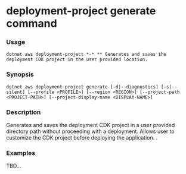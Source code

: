 # deployment-project generate command

### Usage
    dotnet aws deployment-project *-* ** Generates and saves the deployment CDK project in the user provided location.

### Synopsis
    dotnet aws deployment-project generate [-d|--diagnostics] [-s|--silent] [--profile <PROFILE>] [--region <REGION>] [--project-path <PROJECT-PATH>] [--project-display-name <DISPLAY-NAME>]

### Description
Generates and saves the deployment CDK project in a user provided directory path without proceeding with a deployment. Allows user to customize the CDK project before deploying the application.
.

### Examples
TBD...
